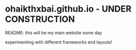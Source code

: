 # ohaikthxbai.github.io - UNDER CONSTRUCTION


README: this will be my main website some day

experimenting with different frameworks and layouts!

